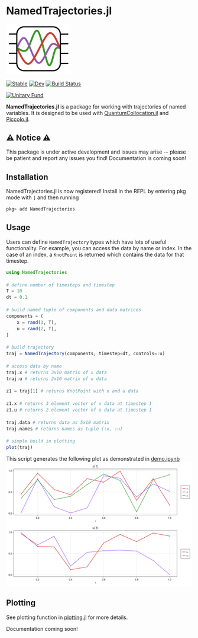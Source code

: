 # NamedTrajectories.jl

[<img src="assets/logo.svg" alt="logo" width="35%"/>](https://github.com/aarontrowbridge/Piccolo.jl)

[![Stable](https://img.shields.io/badge/docs-stable-blue.svg)](https://aarontrowbridge.github.io/NamedTrajectories.jl/stable/)
[![Dev](https://img.shields.io/badge/docs-dev-blue.svg)](https://aarontrowbridge.github.io/NamedTrajectories.jl/dev/)
[![Build Status](https://github.com/aarontrowbridge/NamedTrajectories.jl/actions/workflows/CI.yml/badge.svg?branch=main)](https://github.com/aarontrowbridge/NamedTrajectories.jl/actions/workflows/CI.yml?query=branch%3Amain)
<!-- [![Coverage](https://codecov.io/gh/aarontrowbridge/NamedTrajectories.jl/branch/main/graph/badge.svg)](https://codecov.io/gh/aarontrowbridge/NamedTrajectories.jl) -->


[![Unitary Fund](https://img.shields.io/badge/Supported%20By-Unitary%20Fund-FFFF00.svg)](https://unitary.fund)

**NamedTrajectories.jl** is a package for working with trajectories of named variables. It is designed to be used with [QuantumCollocation.jl](https://github.com/aarontrowbridge/QuantumCollocation.jl) and [Piccolo.jl](https://github.com/aarontrowbridge/Piccolo.jl).

## :warning: Notice :warning:

This package is under active development and issues may arise -- please be patient and report any issues you find!  Documentation is coming soon!

## Installation

NamedTrajectories.jl is now registered! Install in the REPL by entering pkg mode with `]` and then running 

```julia
pkg> add NamedTrajectories
```


## Usage

Users can define `NamedTrajectory` types which have lots of useful functionality. For example, you can access the data by name or index.  In the case of an index, a `KnotPoint` is returned which contains the data for that timestep.

```julia
using NamedTrajectories

# define number of timesteps and timestep
T = 10
dt = 0.1

# build named tuple of components and data matrices
components = (
    x = rand(3, T),
    u = rand(2, T),
)

# build trajectory
traj = NamedTrajectory(components; timestep=dt, controls=:u)

# access data by name
traj.x # returns 3x10 matrix of x data
traj.u # returns 2x10 matrix of u data

z1 = traj[1] # returns KnotPoint with x and u data

z1.x # returns 3 element vector of x data at timestep 1
z1.u # returns 2 element vector of u data at timestep 1

traj.data # returns data as 5x10 matrix
traj.names # returns names as tuple (:x, :u)

# simple build in plotting
plot(traj)
```

This script generates the following plot as demonstrated in [demo.ipynb](examples/notebooks/demo.ipynb)
![](examples/notebooks/demo.png)


## Plotting

See plotting function in [plotting.jl](src/plotting.jl) for more details.

Documentation coming soon!

